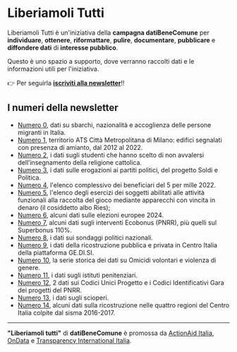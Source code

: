 # Liberiamoli Tutti

Liberiamoli Tutti è un'iniziativa della **campagna datiBeneComune** per **individuare**, **ottenere**, **riformattare**, **pulire**, **documentare**, **pubblicare** e **diffondere dati** di **interesse pubblico**.

Questo è uno spazio a supporto, dove verranno raccolti dati e le informazioni utili per l'iniziativa.

👉 Per seguirla [**iscriviti alla newsletter**](https://datibenecomune.substack.com/)!!

## I numeri della newsletter

- [Numero 0](https://datibenecomune.substack.com/p/il-numero-zero), dati su sbarchi, nazionalità e accoglienza delle persone migranti in Italia.
- [Numero 1](https://datibenecomune.substack.com/p/liberiamoli-tutti-numero-1), territorio ATS Città Metropolitana di Milano: edifici segnalati con presenza di amianto, dal 2012 al 2022.
- [Numero 2](https://datibenecomune.substack.com/p/liberiamoli-tutti-numero-2), i dati sugli studenti che hanno scelto di non avvalersi dell’insegnamento della religione cattolica.
- [Numero 3](https://datibenecomune.substack.com/p/liberiamoli-tutti-numero-3), i dati sulle erogazioni ai partiti politici, del progetto Soldi e Politica.
- [Numero 4](https://open.substack.com/pub/datibenecomune/p/liberiamoli-tutti-numero-4), l'elenco complessivo dei beneficiari del 5 per mille 2022.
- [Numero 5](https://datibenecomune.substack.com/p/liberiamoli-tutti-numero-5), l'elenco degli esercizi dei soggetti abilitati alle attività funzionali alla raccolta del gioco mediante apparecchi con vincita in denaro (il cosiddetto albo Ries);
- [Numero 6](https://datibenecomune.substack.com/p/liberiamoli-tutti-numero-6), alcuni dati sulle elezioni europee 2024.
- [Numero 7](https://open.substack.com/pub/datibenecomune/p/liberiamoli-tutti-numero-7?r=1wj20s&utm_campaign=post&utm_medium=web), alcuni dati sugli interventi Ecobonus (PNRR), più quelli sul Superbonus 110%.
- [Numero 8](https://datibenecomune.substack.com/p/liberiamoli-tutti-numero-8), i dati sui sondaggi politici nazionali.
- [Numero 9](https://datibenecomune.substack.com/p/liberiamoli-tutti-numero-9), i dati della ricostruzione pubblica e privata in Centro Italia della piattaforma GE.DI.SI.
- [Numero 10](https://datibenecomune.substack.com/p/liberiamoli-tutti-numero-10), la serie storica dei dati su Omicidi volontari e violenza di genere.
- [Numero 11](https://datibenecomune.substack.com/p/liberiamoli-tutti-numero-11), i dati sugli istituti penitenziari.
- [Numero 12](https://datibenecomune.substack.com/p/liberiamoli-tutti-numero-12), 2 dati sui Codici Unici Progetto e i Codici Identificativi Gara dei progetti del PNRR.
- [Numero 13](https://open.substack.com/pub/datibenecomune/p/liberiamoli-tutti-numero-13), i dati sugli scioperi.
- [Numero 14](https://datibenecomune.substack.com/p/liberiamoli-tutti-numero-14), alcuni dati sulla ricostruzione nelle quattro regioni del Centro Italia colpite dal sisma 2016-2017.

---

**"Liberiamoli tutti"** di **datiBeneComune** è promossa da [ActionAid Italia](https://www.actionaid.it/), [OnData](http://ondata.it/) e [Transparency International Italia](https://www.transparency.it/).
